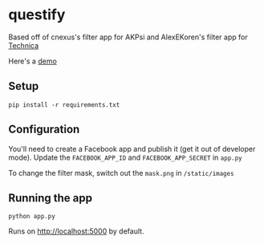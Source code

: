 # questify

Based off of cnexus's filter app for AKPsi and AlexEKoren's filter app for [Technica](https://gotechnica.org)

Here's a [demo](http://questify-umd.herokuapp.com)

## Setup
```
pip install -r requirements.txt
```

## Configuration

You'll need to create a Facebook app and publish it (get it out of developer mode). Update the `FACEBOOK_APP_ID` and `FACEBOOK_APP_SECRET` in `app.py`

To change the filter mask, switch out the `mask.png` in `/static/images`

## Running the app
```
python app.py
```
Runs on [http://localhost:5000](http://localhost:5000) by default.
